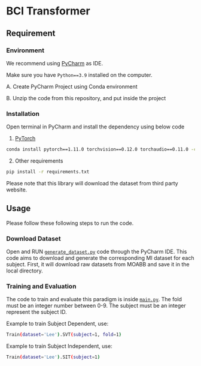 # BCI Transformer

## Requirement
### Environment
We recommend using [PyCharm](https://www.jetbrains.com/pycharm/) as IDE.

Make sure you have `Python==3.9` installed on the computer.

A. Create PyCharm Project using Conda environment 

B. Unzip the code from this repository, and put inside the project


### Installation
Open terminal in PyCharm and install the dependency using below code

1. [PyTorch](pytorch.org)
```bash
conda install pytorch==1.11.0 torchvision==0.12.0 torchaudio==0.11.0 -c pytorch
```

2. Other requirements
```bash
pip install -r requirements.txt
```
   Please note that this library will download the dataset from third party website.


## Usage
Please follow these following steps to run the code.
### Download Dataset
Open and RUN [`generate_dataset.py`](https://github.com/bcirepo/BCITransformer/blob/main/generate_dataset.py) code through the PyCharm IDE.
This code aims to download and generate the corresponding MI dataset for each subject. First, it will download raw datasets from MOABB and save it in the local directory.


### Training and Evaluation
The code to train and evaluate this paradigm is inside [`main.py`](https://github.com/bcirepo/BCITransformer/blob/main/main.py). 
The fold must be an integer number between 0-9. The subject must be an integer represent the subject ID. 

Example to  train Subject Dependent, use:
```bash
Train(dataset='Lee').SVT(subject=1, fold=1) 
```

Example to  train Subject Independent, use:
```bash
Train(dataset='Lee').SIT(subject=1) 
```


